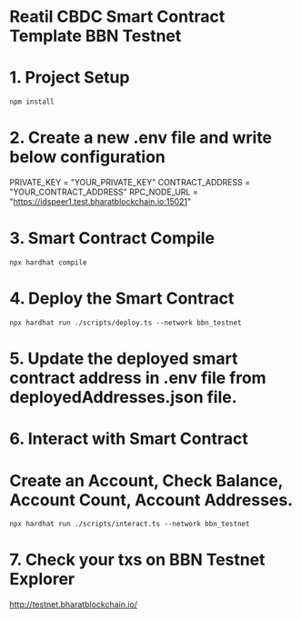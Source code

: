 # Reatil CBDC Smart Contract Template BBN Testnet

# 1. Project Setup

```shell
npm install

```
# 2. Create a new .env file and write below configuration
PRIVATE_KEY = "YOUR_PRIVATE_KEY"
CONTRACT_ADDRESS = "YOUR_CONTRACT_ADDRESS"
RPC_NODE_URL = "https://idspeer1.test.bharatblockchain.io:15021"

# 3. Smart Contract Compile

```shell
npx hardhat compile
```

# 4. Deploy the Smart Contract
```shell
npx hardhat run ./scripts/deploy.ts --network bbn_testnet
```
 
# 5. Update the deployed smart contract address in .env file from deployedAddresses.json file.


# 6. Interact with Smart Contract

# Create an Account, Check Balance, Account Count, Account Addresses. 

```shell
npx hardhat run ./scripts/interact.ts --network bbn_testnet
```

# 7. Check your txs on BBN Testnet Explorer

http://testnet.bharatblockchain.io/


